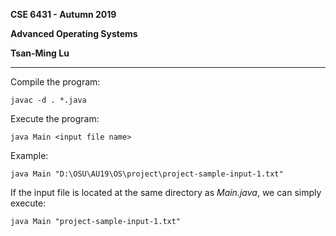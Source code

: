 **CSE 6431 - Autumn 2019**

**Advanced Operating Systems**

**Tsan-Ming Lu**

---

Compile the program:

```
javac -d . *.java
```

Execute the program:

```
java Main <input file name>
```

Example:
```
java Main "D:\OSU\AU19\OS\project\project-sample-input-1.txt"
```

If the input file is located at the same directory as *Main.java*, we can simply execute:
```
java Main "project-sample-input-1.txt"
```
